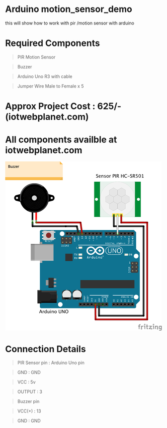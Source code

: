 # Arduino motion_sensor_demo
this will show how to work with pir /motion sensor with arduino
# Required Components
> PIR Motion Sensor 

> Buzzer

> Arduino Uno R3 with cable

> Jumper Wire Male to Female x 5 


# Approx Project Cost : 625/-(iotwebplanet.com)


# All components availble at iotwebplanet.com

![hook_up_guide](Arduino_Uno_pir_buzzer_bb-tutorial.png)

 # Connection Details
  
 > PIR Sensor pin     :        Arduino Uno pin
 
 > GND                 :       GND
 
 > VCC                  :      5v
 
 > OUTPUT                 :    3
 
 
 > Buzzer pin
 
 > VCC(+)                  :   13
 
 > GND                      :  GND
  
 

